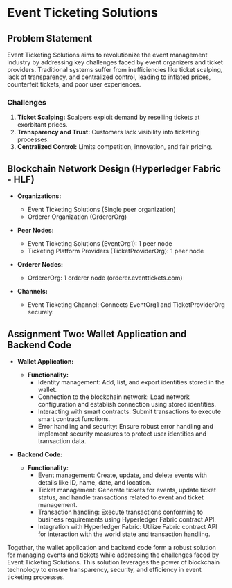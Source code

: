 # Event Ticketing Solutions

## Problem Statement
Event Ticketing Solutions aims to revolutionize the event management industry by addressing key challenges faced by event organizers and ticket providers. Traditional systems suffer from inefficiencies like ticket scalping, lack of transparency, and centralized control, leading to inflated prices, counterfeit tickets, and poor user experiences.

### Challenges
1. **Ticket Scalping:** Scalpers exploit demand by reselling tickets at exorbitant prices.
2. **Transparency and Trust:** Customers lack visibility into ticketing processes.
3. **Centralized Control:** Limits competition, innovation, and fair pricing.

## Blockchain Network Design (Hyperledger Fabric - HLF)
- **Organizations:**
  - Event Ticketing Solutions (Single peer organization)
  - Orderer Organization (OrdererOrg)

- **Peer Nodes:**
  - Event Ticketing Solutions (EventOrg1): 1 peer node
  - Ticketing Platform Providers (TicketProviderOrg): 1 peer node

- **Orderer Nodes:**
  - OrdererOrg: 1 orderer node (orderer.eventtickets.com)

- **Channels:**
  - Event Ticketing Channel: Connects EventOrg1 and TicketProviderOrg securely.

## Assignment Two: Wallet Application and Backend Code
- **Wallet Application:**
  - **Functionality:**
    - Identity management: Add, list, and export identities stored in the wallet.
    - Connection to the blockchain network: Load network configuration and establish connection using stored identities.
    - Interacting with smart contracts: Submit transactions to execute smart contract functions.
    - Error handling and security: Ensure robust error handling and implement security measures to protect user identities and transaction data.

- **Backend Code:**
  - **Functionality:**
    - Event management: Create, update, and delete events with details like ID, name, date, and location.
    - Ticket management: Generate tickets for events, update ticket status, and handle transactions related to event and ticket management.
    - Transaction handling: Execute transactions conforming to business requirements using Hyperledger Fabric contract API.
    - Integration with Hyperledger Fabric: Utilize Fabric contract API for interaction with the world state and transaction handling.

Together, the wallet application and backend code form a robust solution for managing events and tickets while addressing the challenges faced by Event Ticketing Solutions. This solution leverages the power of blockchain technology to ensure transparency, security, and efficiency in event ticketing processes.

